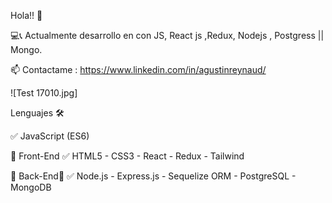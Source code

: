 Hola!! 👋

💻📞 Actualmente desarrollo en con JS, React js ,Redux, Nodejs , Postgress || Mongo.

📫  Contactame :  https://www.linkedin.com/in/agustinreynaud/


![Test 17010.jpg]


Lenguajes 🛠️

✅ JavaScript (ES6)

🔶 Front-End 
✅ HTML5 - CSS3 - React -  Redux - Tailwind 

🔶 Back-End🔩
✅ Node.js - Express.js - Sequelize ORM - PostgreSQL  - MongoDB 
